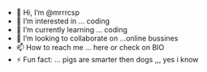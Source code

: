 - 👋 Hi, I’m @mrrrcsp
- 👀 I’m interested in ... coding
- 🌱 I’m currently learning ... coding
- 💞️ I’m looking to collaborate on ...online bussines
- 📫 How to reach me ... here or check on BIO
- ⚡ Fun fact: ... pigs are smarter then dogs ,,, yes i know


<!---
mrrrcsp/mrrrcsp is a ✨ special ✨ repository because its `README.md` (this file) appears on your GitHub profile.
You can click the Preview link to take a look at your changes.
--->

